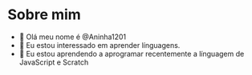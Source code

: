 # Sobre mim
- 👋 Olá meu nome é @Aninha1201
- 👀 Eu estou interessado em aprender línguagens.
- 🌱 Eu estou aprendendo a aprogramar recentemente a línguagem de JavaScript e Scratch
